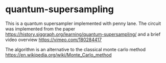 # quantum-supersampling

This is a quantum supersampler implemented with penny lane.
The circuit was implemented from the paper
https://history.siggraph.org/learning/quantum-supersampling/
and a brief video overview
https://vimeo.com/180284417

The algorithm is an alternative to the classical monte carlo method
https://en.wikipedia.org/wiki/Monte_Carlo_method
